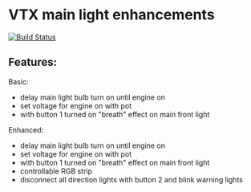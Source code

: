 # VTX main light enhancements
[![Build Status](https://travis-ci.org/pilotak/VTX-light.svg?branch=master)](https://travis-ci.org/pilotak/VTX-light)

## Features:
Basic:
- delay main light bulb turn on until engine on
- set voltage for engine on with pot
- with button 1 turned on "breath" effect on main front light

Enhanced:
- delay main light bulb turn on until engine on
- set voltage for engine on with pot
- with button 1 turned on "breath" effect on main front light
- controllable RGB strip
- disconnect all direction lights with button 2 and blink warning lights

